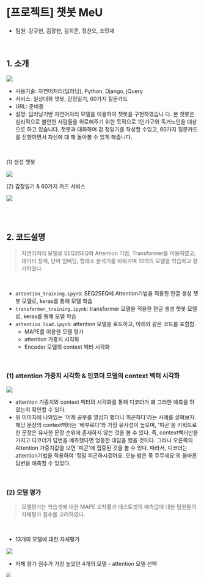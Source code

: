 # [프로젝트] 챗봇 MeU

- 팀원: 강규현, 김광현, 김희준, 정찬오, 조민재 

<br>

## 1. 소개

![](https://user-images.githubusercontent.com/58925328/88359326-39253f00-cdad-11ea-8526-271914452f18.PNG)

- 사용기술: 자연어처리(딥러닝), Python, Django, jQuery
- 서비스: 일상대화 챗봇, 감정일기, 60가지 질문카드
- URL: 준비중
- 설명: 딥러닝기반 자연어처리 모델을 이용하여 챗봇을 구현하였습니 다. 본 챗봇은 심리적으로 불안한 사람들을 위로해주기 위한 목적으로 1인가구와 독거노인을 대상으로 하고 있습니다. 챗봇과 대화하며 감 정일기를 작성할 수있고, 60가지 질문카드를 진행하면서 자신에 대 해 돌아볼 수 있게 해줍니다.

<br>

(1) 생성 챗봇

![](https://user-images.githubusercontent.com/58925328/88359358-50642c80-cdad-11ea-89e8-9c7cf4452682.PNG)

(2) 감정일기 & 60가지 카드 서비스

![](https://user-images.githubusercontent.com/58925328/88359360-522df000-cdad-11ea-9787-27845d57116e.PNG)

<br>

<br>

## 2. 코드설명

>자연어처리 모델로 SEQ2SEQ와 Attention 기법, Transformer를 이용하였고, 데이터 정제, 단어 임베딩, 형태소 분석기를 바꿔가며 13개의 모델을 학습하고 평가하였다.

<br>

- `attention_training.ipynb`: SEQ2SEQ에 Attention기법을 적용한 한글 생성 챗봇 모델로, keras를 통해 모델 학습
- `transformer_training.ipynb`: transformer 모델을 적용한 한글 생성 챗봇 모델로, keras를 통해 모델 학습
- `attention_load.ipynb`:  attention 모델을 로드하고, 아래와 같은 코드를 포함함.
  - MAPE를 이용한 모델 평가
  - attention 가중치 시각화
  - Encoder 모델의 context 벡터 시각화

<br>

### (1) attention 가중치 시각화 & 인코더 모델의 context 벡터 시각화

![](https://user-images.githubusercontent.com/58925328/88360702-ac30b480-cdb1-11ea-976b-01b8843a3dc5.PNG)

- attention 가중치와 context 벡터의 시각화를 통해 디코더가 왜 그러한 예측을 하였는지 확인할 수 있다.
- 위 이미지에 나와있는 '어제 공부를 열심히 했더니 피곤하다'라는 사례를 살펴보자. 해당 문장의 context벡터는 '배부르다'와 가장 유사성이 높으며, '피곤'을 키워드로한 문장은 유사한 문장 순위에 존재하지 않는 것을 볼 수 있다. 즉, context벡터만을 가지고 디코더가 답변을 예측했다면 엉뚱한 대답을 했을 것이다. 그러나 오른쪽의 Attention 가중치값을 보면 '피곤'에 집중된 것을 볼 수 있다. 따라서, 디코더는 attention기법을 적용하여 '정말 피곤하시겠어요. 오늘 밤은 푹 주무세요'의 올바른 답변을 예측할 수 있었다.

<br>

### (2) 모델 평가

> 모델평가는 학습셋에 대한 MAPE 오차률과 테스트셋의 예측값에 대한 팀원들의 자체평가 점수를 고려하였다.

<br>

- 13개의 모델에 대한 자체평가

![](https://user-images.githubusercontent.com/58925328/88360710-afc43b80-cdb1-11ea-902a-73685f4258df.PNG)

- 자체 평가 점수가 가장 높았던 4개의 모델 - attention 모델 선택

<img src="https://user-images.githubusercontent.com/58925328/88360714-b357c280-cdb1-11ea-8e3c-be8a4cc11464.PNG" style="zoom: 67%;" />

